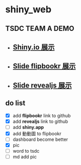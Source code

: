 # shiny_web

## TSDC TEAM A DEMO

- ## [**Shiny.io 展示**](https://tkustatdc.shinyapps.io/deepdataprogram_3rd_team_a_covid19/)


- ## [**Slide flipbookr 展示**](https://vivianchiou.github.io/shiny_web/slide_flipbookr.html)
  

- ## [**Slide revealjs 展示**](https://vivianchiou.github.io/shiny_web/slide_revealjs.html)



## do list

- [x] add **flipbookr** link to github
- [x] add **revealjs** link to github
- [ ] add **shiny.app**
- [x] add 動動圖 to flipbookr
- [ ] dashboard become better
- [x] pic
- [ ] word to tsdc
- [ ] md add pic 
